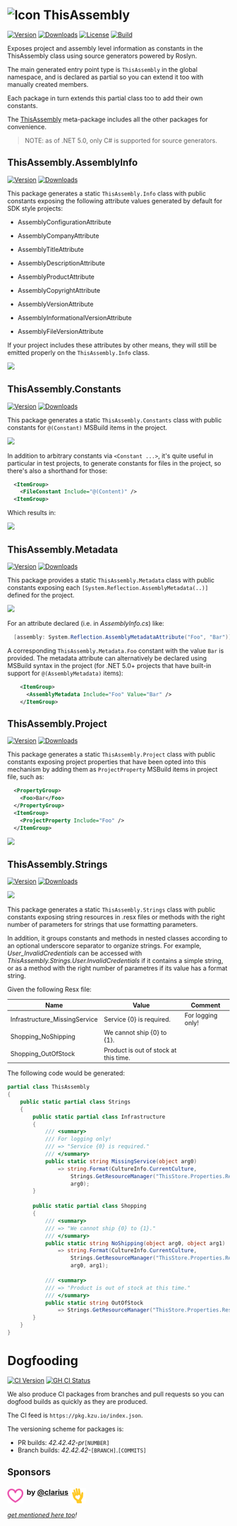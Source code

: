 ![Icon](img/icon-32.png) ThisAssembly
============

[![Version](https://img.shields.io/nuget/vpre/ThisAssembly.svg?color=royalblue)](https://www.nuget.org/packages/ThisAssembly)
[![Downloads](https://img.shields.io/nuget/dt/ThisAssembly.svg?color=green)](https://www.nuget.org/packages/ThisAssembly)
[![License](https://img.shields.io/github/license/kzu/ThisAssembly.svg?color=blue)](https://github.com//kzu/ThisAssembly/blob/main/LICENSE)
[![Build](https://github.com/kzu/ThisAssembly/workflows/build/badge.svg?branch=main)](https://github.com/kzu/ThisAssembly/actions)


Exposes project and assembly level information as constants in the ThisAssembly 
class using source generators powered by Roslyn.

The main generated entry point type is `ThisAssembly` in the global namespace, 
and is declared as partial so you can extend it too with manually created members.

Each package in turn extends this partial class too to add their own constants.

The [ThisAssembly](https://nuget.org/packages/ThisAssembly) meta-package includes 
all the other packages for convenience.

> NOTE: as of .NET 5.0, only C# is supported for source generators.

## ThisAssembly.AssemblyInfo

[![Version](https://img.shields.io/nuget/vpre/ThisAssembly.AssemblyInfo.svg?color=royalblue)](https://www.nuget.org/packages/ThisAssembly.AssemblyInfo)
[![Downloads](https://img.shields.io/nuget/dt/ThisAssembly.AssemblyInfo.svg?color=green)](https://www.nuget.org/packages/ThisAssembly.AssemblyInfo)

This package generates a static `ThisAssembly.Info` class with public 
constants exposing the following attribute values generated by default for SDK style projects:

* AssemblyConfigurationAttribute
* AssemblyCompanyAttribute
* AssemblyTitleAttribute
* AssemblyDescriptionAttribute
* AssemblyProductAttribute
* AssemblyCopyrightAttribute

* AssemblyVersionAttribute
* AssemblyInformationalVersionAttribute
* AssemblyFileVersionAttribute

If your project includes these attributes by other means, they will still be emitted properly 
on the `ThisAssembly.Info` class.

![](img/ThisAssembly.AssemblyInfo.png)

## ThisAssembly.Constants

[![Version](https://img.shields.io/nuget/vpre/ThisAssembly.Constants.svg?color=royalblue)](https://www.nuget.org/packages/ThisAssembly.Constants)
[![Downloads](https://img.shields.io/nuget/dt/ThisAssembly.Constants.svg?color=green)](https://www.nuget.org/packages/ThisAssembly.Constants)

This package generates a static `ThisAssembly.Constants` class with public
constants for `@(Constant)` MSBuild items in the project.

![](img/ThisAssembly.Constants.png)

In addition to arbitrary constants via `<Constant ...>`, it's quite useful in particular in test projects, to generate constants for files in the project, so there's also a shorthand for those:

```xml
  <ItemGroup>
    <FileConstant Include="@(Content)" />
  <ItemGroup>
```

Which results in:

![](img/ThisAssembly.Constants2.png)


## ThisAssembly.Metadata

[![Version](https://img.shields.io/nuget/vpre/ThisAssembly.Metadata.svg?color=royalblue)](https://www.nuget.org/packages/ThisAssembly.Metadata)
[![Downloads](https://img.shields.io/nuget/dt/ThisAssembly.Metadata.svg?color=green)](https://www.nuget.org/packages/ThisAssembly.Metadata)

This package provides a static `ThisAssembly.Metadata` class with public 
constants exposing each `[System.Reflection.AssemblyMetadata(..)]` defined for 
the project.

![](img/ThisAssembly.Metadata.png)

For an attribute declared (i.e. in *AssemblyInfo.cs*) like:

```csharp
  [assembly: System.Reflection.AssemblyMetadataAttribute("Foo", "Bar")]
```

A corresponding `ThisAssembly.Metadata.Foo` constant with the value `Bar` is provided. 
The metadata attribute can alternatively be declared using MSBuild syntax in the project 
(for .NET 5.0+ projects that have built-in support for `@(AssemblyMetadata)` items):

```xml
    <ItemGroup>
      <AssemblyMetadata Include="Foo" Value="Bar" />
    </ItemGroup>
```

## ThisAssembly.Project

[![Version](https://img.shields.io/nuget/vpre/ThisAssembly.Project.svg?color=royalblue)](https://www.nuget.org/packages/ThisAssembly.Project)
[![Downloads](https://img.shields.io/nuget/dt/ThisAssembly.Project.svg?color=green)](https://www.nuget.org/packages/ThisAssembly.Project)

This package generates a static `ThisAssembly.Project` class with public 
constants exposing project properties that have been opted into this mechanism by adding 
them as `ProjectProperty` MSBuild items in project file, such as:

```xml
  <PropertyGroup>
    <Foo>Bar</Foo>
  </PropertyGroup>
  <ItemGroup>
    <ProjectProperty Include="Foo" />
  </ItemGroup>
```

![](img/ThisAssembly.Project.png)

## ThisAssembly.Strings

[![Version](https://img.shields.io/nuget/vpre/ThisAssembly.Strings.svg?color=royalblue)](https://www.nuget.org/packages/ThisAssembly.Strings)
[![Downloads](https://img.shields.io/nuget/dt/ThisAssembly.Strings.svg?color=green)](https://www.nuget.org/packages/ThisAssembly.Strings)

![](img/ThisAssembly.Strings.gif)

This package generates a static `ThisAssembly.Strings` class with public 
constants exposing string resources in .resx files or methods with the right number of 
parameters for strings that use formatting parameters. 

In addition, it groups constants and methods in nested classes according to an optional 
underscore separator to organize strings. For example, *User_InvalidCredentials* can be
accessed with *ThisAssembly.Strings.User.InvalidCredentials* if it contains a simple string, 
or as a method with the right number of parametres if its value has a format string.

Given the following Resx file:

| Name                          | Value                                 | Comment           |
|-------------------------------|---------------------------------------|-------------------|
| Infrastructure_MissingService | Service {0} is required.              | For logging only! |
| Shopping_NoShipping           | We cannot ship {0} to {1}.            |                   |
| Shopping_OutOfStock           | Product is out of stock at this time. |                   |

The following code would be generated:

```csharp
partial class ThisAssembly
{
    public static partial class Strings
    {
        public static partial class Infrastructure
        {
            /// <summary>
            /// For logging only!
            /// => "Service {0} is required."
            /// </summary>
            public static string MissingService(object arg0)
                => string.Format(CultureInfo.CurrentCulture, 
                    Strings.GetResourceManager("ThisStore.Properties.Resources").GetString("MissingService"), 
                    arg0);
        }

        public static partial class Shopping
        {
            /// <summary>
            /// => "We cannot ship {0} to {1}."
            /// </summary>
            public static string NoShipping(object arg0, object arg1)
                => string.Format(CultureInfo.CurrentCulture, 
                    Strings.GetResourceManager("ThisStore.Properties.Resources").GetString("NoShipping"), 
                    arg0, arg1);

            /// <summary>
            /// => "Product is out of stock at this time."
            /// </summary>
            public static string OutOfStock
                => Strings.GetResourceManager("ThisStore.Properties.Resources").GetString("OutOfStock");
        }
    }
}
```

# Dogfooding

[![CI Version](https://img.shields.io/endpoint?url=https://shields.kzu.io/vpre/Stunts/main&label=nuget.ci&color=brightgreen)](https://pkg.kzu.io/index.json)
[![GH CI Status](https://github.com/kzu/stunts/workflows/build/badge.svg?branch=main)](https://github.com/kzu/stunts/actions?query=branch%3Amain+workflow%3Abuild+)

We also produce CI packages from branches and pull requests so you can dogfood builds as quickly as they are produced. 

The CI feed is `https://pkg.kzu.io/index.json`. 

The versioning scheme for packages is:

- PR builds: *42.42.42-pr*`[NUMBER]`
- Branch builds: *42.42.42-*`[BRANCH]`.`[COMMITS]`



## Sponsors

<h3 style="vertical-align: text-top" id="by-clarius">
<img src="https://raw.githubusercontent.com/devlooped/oss/main/assets/images/sponsors.svg" alt="sponsors" height="36" width="36" style="vertical-align: text-top; border: 0px; padding: 0px; margin: 0px">&nbsp;&nbsp;by&nbsp;<a href="https://github.com/clarius">@clarius</a>&nbsp;<img src="https://raw.githubusercontent.com/clarius/branding/main/logo/logo.svg" alt="sponsors" height="36" width="36" style="vertical-align: text-top; border: 0px; padding: 0px; margin: 0px">
</h3>

*[get mentioned here too](https://github.com/sponsors/devlooped)!*
